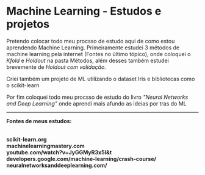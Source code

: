 # Machine Learning - Estudos e projetos
<p>Pretendo colocar todo meu procsso de estudo aqui de como estou aprendendo Machine Learning.
Primeiramente estudei 3 métodos de machine learning pela internet (Fontes no último tópico), onde coloquei o <i>Kfold</i> e <i>Holdout</i> na pasta Métodos, além desses também estudei brevemente de <i>Holdout com validação</i>.</p>
<p>Criei também um projeto de ML utilizando o dataset Iris e bibliotecas como o scikit-learn</p>
<p>Por fim coloquei todo meu procsso de estudo do livro <i>"Neural Networks and Deep Learning"</i> onde aprendi mais afundo as ideias por tras do ML</p>
<hr>
<b>Fontes de meus estudos:<b><br><br>

<a>scikit-learn.org</a><br>
<a>machinelearningmastery.com</a><br>
<a></a>youtube.com/watch?v=JyGGMyR3x5I&t</a><br>
<a>developers.google.com/machine-learning/crash-course/</a><br>
<a>neuralnetworksanddeeplearning.com/<a>
